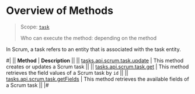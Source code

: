 # Overview of Methods

> Scope: [`task`](../../../scopes/permissions.md)
>
> Who can execute the method: depending on the method

In Scrum, a task refers to an entity that is associated with the task entity.

#|
|| **Method** | **Description** ||
|| [tasks.api.scrum.task.update](./tasks-api-scrum-task-update.md) | This method creates or updates a Scrum task ||
|| [tasks.api.scrum.task.get](./tasks-api-scrum-task-get.md) | This method retrieves the field values of a Scrum task by `id` ||
|| [tasks.api.scrum.task.getFields](./tasks-api-scrum-task-get-fields.md) | This method retrieves the available fields of a Scrum task ||
|#